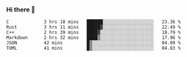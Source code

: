 ### Hi there 👋

<!--
**WShiBin/WShiBin** is a ✨ _special_ ✨ repository because its `README.md` (this file) appears on your GitHub profile.

Here are some ideas to get you started:

- 🔭 I’m currently working on ...
- 🌱 I’m currently learning ...
- 👯 I’m looking to collaborate on ...
- 🤔 I’m looking for help with ...
- 💬 Ask me about ...
- 📫 How to reach me: ...
- 😄 Pronouns: ...
- ⚡ Fun fact: ...
-->

<!--START_SECTION:waka-->

```text
C             3 hrs 18 mins   ██████░░░░░░░░░░░░░░░░░░░   23.36 %
Rust          3 hrs 11 mins   █████▓░░░░░░░░░░░░░░░░░░░   22.49 %
C++           2 hrs 39 mins   ████▓░░░░░░░░░░░░░░░░░░░░   18.79 %
Markdown      2 hrs 32 mins   ████▒░░░░░░░░░░░░░░░░░░░░   17.96 %
JSON          42 mins         █▒░░░░░░░░░░░░░░░░░░░░░░░   04.99 %
TOML          41 mins         █▒░░░░░░░░░░░░░░░░░░░░░░░   04.83 %
```

<!--END_SECTION:waka-->

